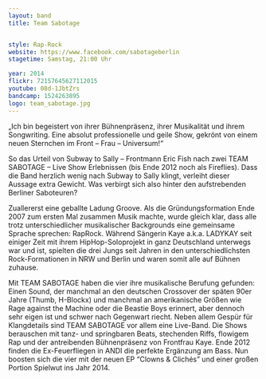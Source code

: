 ```yaml
---
layout: band
title: Team Sabotage


style: Rap-Rock
website: https://www.facebook.com/sabotageberlin
stagetime: Samstag, 21:00 Uhr

year: 2014
flickr: 72157645627112015
youtube: 08d-1JbtZrs
bandcamp: 1524263895
logo: team_sabotage.jpg
---
```


„Ich bin begeistert von ihrer Bühnenpräsenz, ihrer Musikalität und ihrem Songwriting. Eine absolut professionelle und geile Show, gekrönt von einem neuen Sternchen im Front – Frau – Universum!“

So das Urteil von Subway to Sally – Frontmann Eric Fish nach zwei TEAM SABOTAGE – Live Show Erlebnissen (bis Ende 2012 noch als Fireflies). Dass die Band herzlich wenig nach Subway to Sally klingt, verleiht dieser Aussage extra Gewicht. Was verbirgt sich also hinter den aufstrebenden Berliner Saboteuren?

Zuallererst eine geballte Ladung Groove. Als die Gründungsformation Ende 2007 zum ersten Mal zusammen Musik machte, wurde gleich klar, dass alle trotz unterschiedlicher musikalischer Backgrounds eine gemeinsame Sprache sprechen: RapRock. Während Sängerin Kaye a.k.a. LADYKAY seit einiger Zeit mit ihrem HipHop-Soloprojekt in ganz Deutschland unterwegs war und ist, spielten die drei Jungs seit Jahren in den unterschiedlichsten Rock-Formationen in NRW und Berlin und waren somit alle auf Bühnen zuhause.

Mit TEAM SABOTAGE haben die vier ihre musikalische Berufung gefunden: Einen Sound, der manchmal an den deutschen Crossover der späten 90er Jahre (Thumb, H-Blockx) und manchmal an amerikanische Größen wie Rage against the Machine oder die Beastie Boys erinnert, aber dennoch sehr eigen ist und schwer nach Gegenwart riecht. Neben allem Gespür für Klangdetails sind TEAM SABOTAGE vor allem eine Live-Band. Die Shows berauschen mit tanz- und springbaren Beats, stechenden Riffs, flowigem Rap und der antreibenden Bühnenpräsenz von Frontfrau Kaye.
Ende 2012 finden die Ex-Feuerfliegen in ANDI die perfekte Ergänzung am Bass. Nun boosten sich die vier mit der neuen EP “Clowns & Clichés” und einer großen Portion Spielwut ins Jahr 2014.
